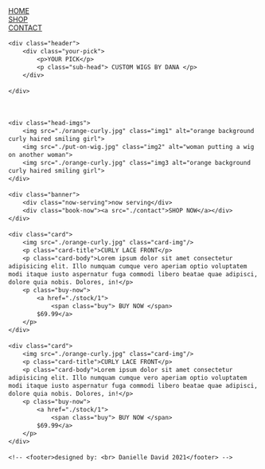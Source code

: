 <!DOCTYPE html>
<html lang="en">
<head>
    <meta charset="UTF-8">
    <meta http-equiv="X-UA-Compatible" content="IE=edge">
    <meta name="viewport" content="width=device-width, initial-scale=1.0">
    <link rel="stylesheet" type="text/css" href="style.css" media="screen"/>
    <link rel="stylesheet" href="https://use.typekit.net/ifa8swy.css">
    <title>YOUR PICK</title>
</head>
<body>
    <nav>
        <div class="links">
            <div><a href="./INDEX.HTML" class="home">HOME</a></div>
            <div><a href="./shop.html" class="shop">SHOP</a></div>
            <div><a href="./contact.html" class="contact">CONTACT</a></div>
        </div>
    </nav>

    <div class="header">
        <div class="your-pick">
            <p>YOUR PICK</p>
            <p class="sub-head"> CUSTOM WIGS BY DANA </p>
        </div>
        
    </div>

    

    <div class="head-imgs">
        <img src="./orange-curly.jpg" class="img1" alt="orange background curly haired smiling girl">
        <img src="./put-on-wig.jpg" class="img2" alt="woman putting a wig on another woman">
        <img src="./orange-curly.jpg" class="img3 alt="orange background curly haired smiling girl">
    </div>
    
    <div class="banner">
        <div class="now-serving">now serving</div>
        <div class="book-now"><a src="./contact">SHOP NOW</a></div>
    </div>

    <div class="card">
        <img src="./orange-curly.jpg" class="card-img"/>
        <p class="card-title">CURLY LACE FRONT</p>
        <p class="card-body">Lorem ipsum dolor sit amet consectetur adipisicing elit. Illo numquam cumque vero aperiam optio voluptatem modi itaque iusto aspernatur fuga commodi libero beatae quae adipisci, dolore quia nobis. Dolores, in!</p>
        <p class="buy-now">
            <a href="./stock/1">
                <span class="buy"> BUY NOW </span>
            $69.99</a> 
        </p>
    </div>

    <div class="card">
        <img src="./orange-curly.jpg" class="card-img"/>
        <p class="card-title">CURLY LACE FRONT</p>
        <p class="card-body">Lorem ipsum dolor sit amet consectetur adipisicing elit. Illo numquam cumque vero aperiam optio voluptatem modi itaque iusto aspernatur fuga commodi libero beatae quae adipisci, dolore quia nobis. Dolores, in!</p>
        <p class="buy-now">
            <a href="./stock/1">
                <span class="buy"> BUY NOW </span>
            $69.99</a> 
        </p>
    </div>

    <!-- <footer>designed by: <br> Danielle David 2021</footer> -->
    
</body>
</html>

